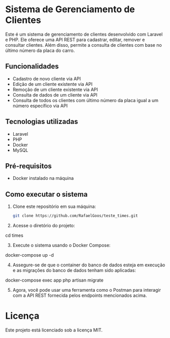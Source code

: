 # Sistema de Gerenciamento de Clientes

Este é um sistema de gerenciamento de clientes desenvolvido com Laravel e PHP. Ele oferece uma API REST para cadastrar, editar, remover e consultar clientes. Além disso, permite a consulta de clientes com base no último número da placa do carro.

## Funcionalidades

- Cadastro de novo cliente via API
- Edição de um cliente existente via API
- Remoção de um cliente existente via API
- Consulta de dados de um cliente via API
- Consulta de todos os clientes com último número da placa igual a um número específico via API

## Tecnologias utilizadas

- Laravel
- PHP
- Docker
- MySQL

## Pré-requisitos

- Docker instalado na máquina

## Como executar o sistema

1. Clone este repositório em sua máquina:

   ```bash
   git clone https://github.com/RafaelGoos/teste_times.git

2. Acesse o diretório do projeto:

cd times

3. Execute o sistema usando o Docker Compose:

docker-compose up -d

4. Assegure-se de que o container do banco de dados esteja em execução e as migrações do banco de dados tenham sido aplicadas:

docker-compose exec app php artisan migrate

5. Agora, você pode usar uma ferramenta como o Postman para interagir com a API REST fornecida pelos endpoints mencionados acima.

# Licença 
Este projeto está licenciado sob a licença MIT.
